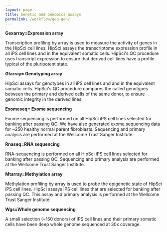 ```yaml
---
layout: page
title: Genetic and Genomics assays
permalink: /workflow/gen-gen/
---
```


**Gexarray=<span class="blue">Expression array</span>**

Transcription profiling by array is used to measure the activity of genes in the HipSci cell lines. HipSci assays the transcriptome expression profile in all iPS cell lines and in the equivalent somatic cells. HipSci's QC procedure uses transcript expression to ensure that derived cell lines have a profile typical of the pluripotent state.

**Gtarray= <span class="blue">Genotyping array</span>**

HipSci assays for genotypes in all iPS cell lines and and in the equivalent somatic cells. HipSci's QC procedure compares the called genotypes between the primary and derived cells of the same donor, to ensure genomic integrity in the derived lines.

**Exomeseq= <span class="blue">Exome sequencing</span>**

Exome sequencing is performed on all HipSci iPS cell lines selected for banking after passing QC. We have also generated exome sequencing data for ~250 healthy normal parent fibroblasts. Sequencing and primary analysis are performed at the Wellcome Trust Sanger Institute.

**Rnaseq=<span class="blue">RNA sequencing</span>**

RNA-sequencing is performed on all HipSci iPS cell lines selected for banking after passing QC. Sequencing and primary analysis are performed at the Wellcome Trust Sanger Institute.

**Mtarray=<span class="blue">Methylation array</span>**

Methylation profiling by array is used to probe the epigenetic state of HipSci iPS cell lines. HipSci assays iPS cell lines that are selected for banking after passing QC. This assay and primary analysis is performed at the Wellcome Trust Sanger Institute.

**Wgs=<span class="blue">Whole genome sequencing</span>**

A small selection (~150 donors) of iPS cell lines and their primary somatic cells have been deep whole genome sequenced at 30x coverage.
